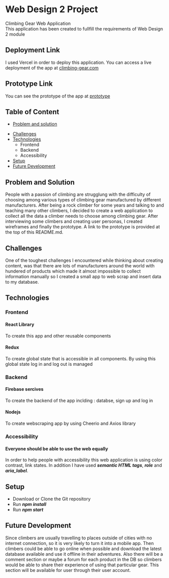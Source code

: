 # Web Design 2 Project

Climbing Gear Web Application<br />
This application has been created to fullfill the requirements of Web Design 2 module

## Deployment Link

I used Vercel in order to deploy this application. You can access a live deployment of the app at [climbing-gear.com](wd2-l3qh.vercel.app "climbing-gear.com")

## Prototype Link

You can see the prototype of the app at [prototype](https://www.figma.com/file/PlJI9BBm7ZniBhL7d5Jbhf/prototype?node-id=0-1&t=0Asji8TXYb0LTCQm-0 "prototype")

## Table of Content

- [Problem and solution](##Problem-and-Solution)

* [Challenges](##Challenges)
* [Technologies](##Technologies)
  - Frontend
  - Backend
  - Accessibility
* [Setup](##Setup)
* [Future Development](##Future-Development)

## Problem and Solution

People with a passion of climbing are strugglung with the difficulty of choosing among various types of climbing gear manufactured by different manufacturers. After being a rock climber for some years and talking to and teaching many other climbers, I decided to create a web application to collect all the data a climber needs to choose among climbing gear. After interviewing some climbers and creating user personas, I created wireframes and finally the prototype. A link to the prototype is provided at the top of this README.md.

## Challenges

One of the toughest challenges I encountered while thinking about creating content, was that there are lots of manufacturers around the world with hundered of products which made it almost impossible to collect information manually so I created a small app to web scrap and insert data to my database.

## Technologies

### Frontend

#### React Library

To create this app and other reusable components

#### Redux

To create global state that is accessible in all components. By using this global state log in and log out is managed

### Backend

#### Firebase sercives

To create the backend of the app inclding : databse, sign up and log in

#### Nodejs

To create webscraping app by using Cheerio and Axios library

### Accessibility

#### Everyone should be able to use the web equally

In order to help people with accessibility this web application is using color contrast, link states. In addition I have used **_semantic HTML tags_**, **_role_** and **_aria_label_**.

## Setup

- Download or Clone the Git repository
- Run **_npm install_**
- Run **_npm start_**

## Future Development

Since climbers are usually travelling to places outside of cities with no internet connection, so it is very likely to turn it into a mobile app. Then climbers could be able to go online when possible and download the latest database available and use it offline in their adventures. Also there will be a comment section or maybe a forum for each product in the DB so climbers would be able to share their experience of using that particular gear. This section will be available for user through their user account.
